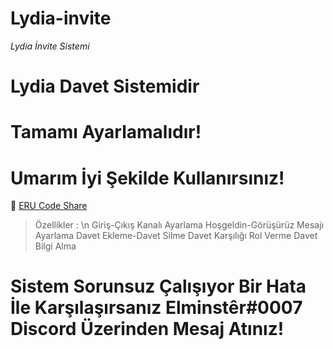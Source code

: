 # Lydia-invite

_Lydia İnvite Sistemi_

# Lydia Davet Sistemidir

# Tamamı Ayarlamalıdır!

# Umarım İyi Şekilde Kullanırsınız!

:link: [ERU Code Share](https://discord.gg/yZwCysdKE8)
> Özellikler : \n
> Giriş-Çıkış Kanalı Ayarlama
> Hoşgeldin-Görüşürüz Mesajı Ayarlama
> Davet Ekleme-Davet Silme
> Davet Karşılığı Rol Verme
> Davet Bilgi Alma
# Sistem Sorunsuz Çalışıyor Bir Hata İle Karşılaşırsanız __Elminstêr#0007__ Discord Üzerinden Mesaj Atınız!
